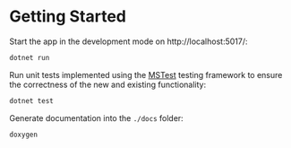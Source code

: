 # Getting Started

Start the app in the development mode on http://localhost:5017/:

```bash
dotnet run
```

Run unit tests implemented using the [MSTest](https://learn.microsoft.com/en-us/dotnet/core/testing/unit-testing-with-mstest) testing framework to ensure the correctness of the new and existing functionality:

```bash
dotnet test
```

Generate documentation into the `./docs` folder:

```bash
doxygen
```
